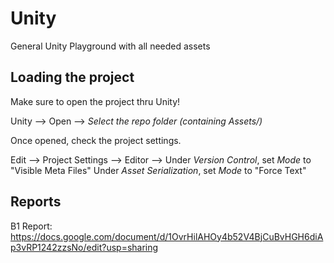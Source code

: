 # Unity
General Unity Playground with all needed assets

## Loading the project ##
Make sure to open the project thru Unity!

Unity --> Open --> *Select the repo folder (containing Assets/)*

Once opened, check the project settings.

Edit --> Project Settings --> Editor -->
  Under *Version Control*, set *Mode* to "Visible Meta Files"
  Under *Asset Serialization*, set *Mode* to "Force Text"

## Reports ##
B1 Report: https://docs.google.com/document/d/1OvrHilAHOy4b52V4BjCuBvHGH6diAp3vRP1242zzsNo/edit?usp=sharing


